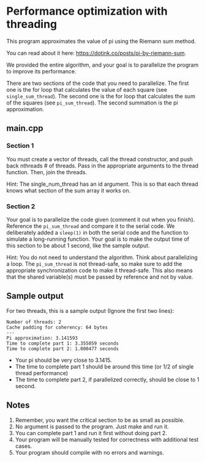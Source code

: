 # Performance optimization with threading

This program approximates the value of pi using the Riemann sum method.

You can read about it here: https://dotink.co/posts/pi-by-riemann-sum.

We provided the entire algorithm, and your goal is to parallelize the program to improve its performance.

There are two sections of the code that you need to parallelize. The first one is the for loop that calculates the value of each square (see `single_sum_thread`). The second one is the for loop that calculates the sum of the squares (see `pi_sum_thread`). The second summation is the pi approximation.

## main.cpp
### Section 1
You must create a vector of threads, call the thread constructor, and push back nthreads # of threads. Pass in the appropriate arguments to the thread function. Then, join the threads.

Hint: The single_num_thread has an id argument. This is so that each thread knows what section of the sum array it works on.

### Section 2
Your goal is to parallelize the code given (comment it out when you finish). Reference the `pi_sum_thread` and compare it to the serial code. We deliberately added a `sleep(1)` in both the serial code and the function to simulate a long-running function. Your goal is to make the output time of this section to be about 1 second, like the sample output.

Hint: You do not need to understand the algorithm. Think about parallelizing a loop. The `pi_sum_thread` is not thread-safe, so make sure to add the appropriate synchronization code to make it thread-safe. This also means that the shared variable(s) must be passed by reference and not by value.

## Sample output
For two threads, this is a sample output (Ignore the first two lines):
```
Number of threads: 2
Cache padding for coherency: 64 bytes
---
Pi approximation: 3.141593
Time to complete part 1: 3.355059 seconds
Time to complete part 2: 1.000477 seconds
```
- Your pi should be very close to 3.1415.
- The time to complete part 1 should be around this time (or 1/2 of single thread performance)
- The time to complete part 2, if parallelized correctly, should be close to 1 second.

## Notes
1. Remember, you want the critical section to be as small as possible.
1. No argument is passed to the program. Just make and run it.
1. You can complete part 1 and run it first without doing part 2.
1. Your program will be manually tested for correctness with additional test cases.
1. Your program should compile with no errors and warnings.
